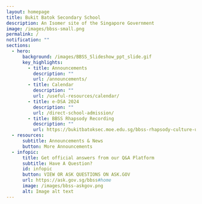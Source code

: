 ```yaml
---
layout: homepage
title: Bukit Batok Secondary School
description: An Isomer site of the Singapore Government
image: /images/bbss-small.png
permalink: /
notification: ""
sections:
  - hero:
      background: /images/BBSS_Slideshow_ppt_slide.gif
      key_highlights:
        - title: Announcements
          description: ""
          url: /announcements/
        - title: Calendar
          description: ""
          url: /useful-resources/calendar/
        - title: e-DSA 2024
          description: ""
          url: /direct-school-admission/
        - title: BBSS Rhapsody Recording
          description: ""
          url: https://bukitbatoksec.moe.edu.sg/bbss-rhapsody-culture-unleashed/
  - resources:
      subtitle: Announcements & News
      button: More Announcements
  - infopic:
      title: Get official answers from our Q&A Platform
      subtitle: Have A Question?
      id: infopic
      button: VIEW OR ASK QUESTIONS ON ASK.GOV
      url: https://ask.gov.sg/bbss#home
      image: /images/bbss-askgov.png
      alt: Image alt text
---
```

